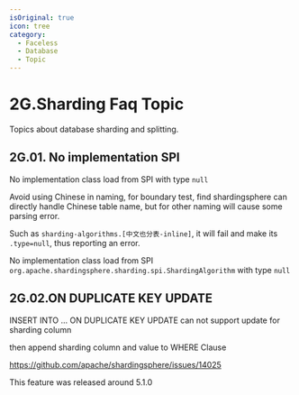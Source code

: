 ```yaml
---
isOriginal: true
icon: tree
category:
  - Faceless
  - Database
  - Topic
---
```


# 2G.Sharding Faq Topic

Topics about database sharding and splitting.

## 2G.01. No implementation SPI

No implementation class load from SPI with type `null`

Avoid using Chinese in naming, for boundary test, find shardingsphere can directly handle Chinese table name,
but for other naming will cause some parsing error.

Such as `sharding-algorithms.[中文也分表-inline]`, it will fail and make its `.type=null`, thus reporting an error.

No implementation class load from SPI `org.apache.shardingsphere.sharding.spi.ShardingAlgorithm` with type `null`

## 2G.02.ON DUPLICATE KEY UPDATE

INSERT INTO ... ON DUPLICATE KEY UPDATE can not support update for sharding column

then append sharding column and value to WHERE Clause

<https://github.com/apache/shardingsphere/issues/14025>

This feature was released around 5.1.0
